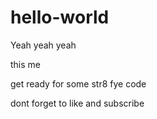# hello-world

Yeah yeah yeah

this me

get ready for some str8 fye code

dont forget to like and subscribe
